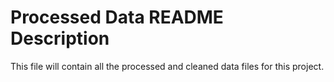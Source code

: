 # Processed Data README Description

This file will contain all the processed and cleaned data files for this project.
